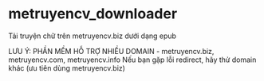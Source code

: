 # metruyencv_downloader
Tải truyện chữ trên metruyencv.biz dưới dạng epub

LƯU Ý: PHẦN MỀM HỖ TRỢ NHIỀU DOMAIN - metruyencv.biz, metruyencv.com, metruyencv.info
Nếu bạn gặp lỗi redirect, hãy thử domain khác (ưu tiên dùng metruyencv.biz)
